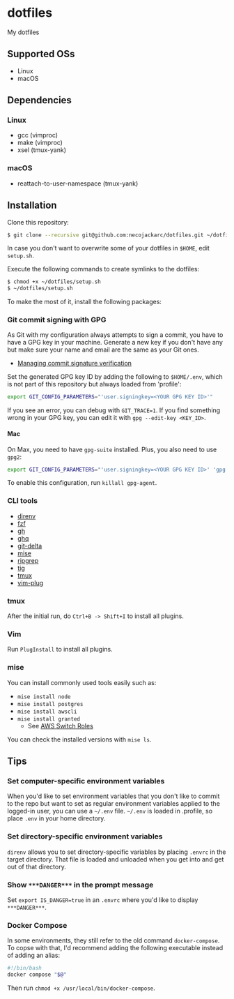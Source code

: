 # dotfiles

My dotfiles

## Supported OSs

* Linux
* macOS

## Dependencies

### Linux

* gcc (vimproc)
* make (vimproc)
* xsel (tmux-yank)

### macOS

* reattach-to-user-namespace (tmux-yank)

## Installation
Clone this repository:

```sh
$ git clone --recursive git@github.com:necojackarc/dotfiles.git ~/dotfiles
```

In case you don't want to overwrite some of your dotfiles in `$HOME`, edit `setup.sh`.

Execute the following commands to create symlinks to the dotfiles:

```sh
$ chmod +x ~/dotfiles/setup.sh
$ ~/dotfiles/setup.sh
```

To make the most of it, install the following packages:

### Git commit signing with GPG

As Git with my configuration always attempts to sign a commit, you have to have a GPG key in your machine.
Generate a new key if you don't have any but make sure your name and email are the same as your Git ones.

- [Managing commit signature verification](https://docs.github.com/en/authentication/managing-commit-signature-verification)

Set the generated GPG key ID by adding the following to `$HOME/.env`, which is not part of this repository but always loaded from 'profile':

```bash
export GIT_CONFIG_PARAMETERS="'user.signingkey=<YOUR GPG KEY ID>'"
```

If you see an error, you can debug with `GIT_TRACE=1`. If you find something wrong in your GPG key, you can edit it with `gpg --edit-key <KEY_ID>`.

#### Mac

On Max, you need to have `gpg-suite` installed. Plus, you also need to use `gpg2`:

```bash
export GIT_CONFIG_PARAMETERS="'user.signingkey=<YOUR GPG KEY ID>' 'gpg.program=gpg2'"
```

To enable this configuration, run `killall gpg-agent`.

### CLI tools

* [direnv](https://github.com/direnv/direnv)
* [fzf](https://github.com/junegunn/fzf)
* [gh](https://github.com/cli/cli)
* [ghq](https://github.com/motemen/ghq)
* [git-delta](https://github.com/dandavison/delta)
* [mise](https://github.com/jdx/mise)
* [ripgrep](https://github.com/BurntSushi/ripgrep)
* [tig](https://github.com/jonas/tig)
* [tmux](https://github.com/tmux/tmux)
* [vim-plug](https://github.com/junegunn/vim-plug)

### tmux
After the initial run, do `Ctrl+B -> Shift+I` to install all plugins.

### Vim
Run `PlugInstall` to install all plugins.

### mise
You can install commonly used tools easily such as:

- `mise install node`
- `mise install postgres`
- `mise install awscli`
- `mise install granted`
  - See [AWS Switch Roles](https://github.com/necojackarc/til/blob/master/aws/switch-roles.md)

You can check the installed versions with `mise ls`.

## Tips

### Set computer-specific environment variables

When you'd like to set environment variables that you don't like to commit to the repo but want to set as regular environment variables applied to the logged-in user, you can use a `~/.env` file.
`~/.env` is loaded in .profile, so place `.env` in your home directory.

### Set directory-specific environment variables

`direnv` allows you to set directory-specific variables by placing `.envrc` in the target directory. That file is loaded and unloaded when you get into and get out of that directory.

### Show `***DANGER***` in the prompt message

Set `export IS_DANGER=true` in an `.envrc` where you'd like to display `***DANGER***`.

### Docker Compose
In some environments, they still refer to the old command `docker-compose`. To copse with that, I'd recommend adding the following executable instead of adding an alias:

```bash
#!/bin/bash
docker compose "$@"
```

Then run `chmod +x /usr/local/bin/docker-compose`.
